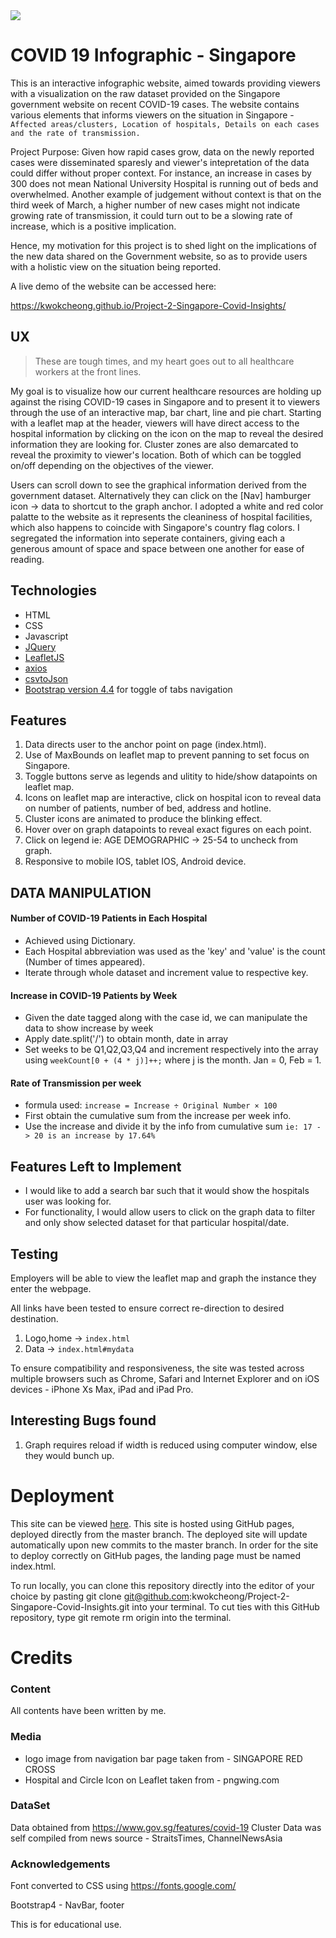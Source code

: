 <img src="images/screenshot.png" style="margin: 0;">


# COVID 19 Infographic - Singapore
This is an interactive infographic website, aimed towards providing viewers with a visualization on the raw dataset provided on the Singapore government website on recent COVID-19 cases. The website contains various elements that informs viewers on the situation in Singapore - ``` Affected areas/clusters, Location of hospitals, Details on each cases and the rate of transmission. ```

Project Purpose: Given how rapid cases grow, data on the newly reported cases were disseminated sparesly and viewer's intepretation of the data could differ without proper context. For instance, an increase in cases by 300 does not mean National University Hospital is running out of beds and overwhelmed. Another example of judgement without context is that on the third week of March, a higher number of new cases might not indicate growing rate of transmission, it could turn out to be a slowing rate of increase, which is a positive implication.

Hence, my motivation for this project is to shed light on the implications of the new data shared on the Government website, so as to provide users with a holistic view on the situation being reported.

A live demo of the website can be accessed here: 

https://kwokcheong.github.io/Project-2-Singapore-Covid-Insights/

## UX
> These are tough times, and my heart goes out to all healthcare workers at the front lines.

My goal is to visualize how our current healthcare resources are holding up against the rising COVID-19 cases in Singapore and to present it to viewers through the use of an interactive map, bar chart, line and pie chart. Starting with a leaflet map at the header, viewers will have direct access to the hospital information by clicking on the icon on the map to reveal the desired information they are looking for. Cluster zones are also demarcated to reveal the proximity to viewer's location. Both of which can be toggled on/off depending on the objectives of the viewer. 

Users can scroll down to see the graphical information derived from the government dataset. Alternatively they can click on the [Nav] hamburger icon -> data to shortcut to the graph anchor. I adopted a white and red color palatte to the website as it represents the cleaniness of hospital facilities, which also happens to coincide with Singapore's country flag colors. I segregated the information into seperate containers, giving each a generous amount of space and space between one another for ease of reading.


## Technologies
* HTML
* CSS
* Javascript
* [JQuery](https://jquery.com/) 
* [LeafletJS](https://leafletjs.com/) 
* [axios](https://github.com/axios/axios) 
* [csvtoJson](https://github.com/Keyang/node-csvtojson) 
* [Bootstrap version 4.4](https://getbootstrap.com/) for toggle of tabs navigation  


## Features
1. Data directs user to the anchor point on page (index.html).
2. Use of MaxBounds on leaflet map to prevent panning to set focus on Singapore.
3. Toggle buttons serve as legends and ulitity to hide/show datapoints on leaflet map.
4. Icons on leaflet map are interactive, click on hospital icon to reveal data on number of patients, number of bed, address and hotline.
5. Cluster icons are animated to produce the blinking effect. 
6. Hover over on graph datapoints to reveal exact figures on each point. 
7. Click on legend ie: AGE DEMOGRAPHIC -> 25-54 to uncheck from graph. 
8. Responsive to mobile IOS, tablet IOS, Android device. 


## DATA MANIPULATION 

#### Number of COVID-19 Patients in Each Hospital
- Achieved using Dictionary. 
- Each Hospital abbreviation was used as the 'key' and 'value' is the count (Number of times appeared). 
- Iterate through whole dataset and increment value to respective key. 

#### Increase in COVID-19 Patients by Week
- Given the date tagged along with the case id, we can manipulate the data to show increase by week
- Apply date.split('/') to obtain month, date in array
- Set weeks to be Q1,Q2,Q3,Q4 and increment respectively into the array using 
    ```weekCount[0 + (4 * j)]++;```
    where j is the month. Jan = 0, Feb = 1. 

#### Rate of Transmission per week
- formula used: 
    ```increase = Increase ÷ Original Number × 100```
- First obtain the cumulative sum from the increase per week info. 
- Use the increase and divide it by the info from cumulative sum 
    ```ie: 17 -> 20 is an increase by 17.64% ```


## Features Left to Implement
* I would like to add a search bar such that it would show the hospitals user was looking for. 
* For functionality, I would allow users to click on the graph data to filter and only show selected dataset for that particular hospital/date. 

## Testing
Employers will be able to view the leaflet map and graph the instance they enter the webpage.

All links have been tested to ensure correct re-direction to desired destination.
1. Logo,home -> `index.html`
2. Data -> `index.html#mydata`


To ensure compatibility and responsiveness, the site was tested across multiple browsers such as Chrome, Safari and Internet Explorer and on iOS devices - iPhone Xs Max, iPad and iPad Pro.

## Interesting Bugs found
1. Graph requires reload if width is reduced using computer window, else they would bunch up. 


# Deployment
This site can be viewed [here](https://github.com/kwokcheong/Project-2-Singapore-Covid-Insights.git). This site is hosted using GitHub pages, deployed directly from the master branch. The deployed site will update automatically upon new commits to the master branch. In order for the site to deploy correctly on GitHub pages, the landing page must be named index.html.

To run locally, you can clone this repository directly into the editor of your choice by pasting git clone git@github.com:kwokcheong/Project-2-Singapore-Covid-Insights.git into your terminal. To cut ties with this GitHub repository, type git remote rm origin into the terminal.

# Credits

### Content
All contents have been written by me.


### Media

* logo image from navigation bar page taken from - SINGAPORE RED CROSS
* Hospital and Circle Icon on Leaflet taken from - pngwing.com

### DataSet 

Data obtained from https://www.gov.sg/features/covid-19
Cluster Data was self compiled from news source - StraitsTimes, ChannelNewsAsia

### Acknowledgements
Font converted to CSS using https://fonts.google.com/

Bootstrap4 - NavBar, footer

This is for educational use.